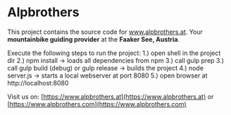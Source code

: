 # Alpbrothers

This project contains the source code for www.alpbrothers.at.
Your **mountainbike guiding provider** at the **Faaker See, Austria**.

Execute the following steps to run the project:
1.) open shell in the project dir
2.) npm install -> loads all dependencies from npm
3.) call gulp prep
3.) call gulp build (debug) or gulp release -> builds the project
4.) node server.js -> starts a local webserver at port 8080
5.) open browser at http://localhost:8080


Visit us on:
[https://www.alpbrothers.at](https://www.alpbrothers.at)
or
[https://www.alpbrothers.com](https://www.alpbrothers.com)